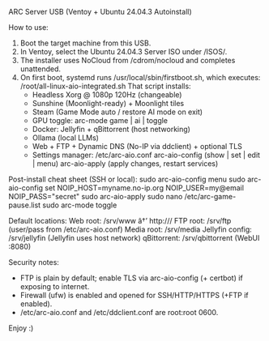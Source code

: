 ARC Server USB (Ventoy + Ubuntu 24.04.3 Autoinstall)

How to use:
1) Boot the target machine from this USB.
2) In Ventoy, select the Ubuntu 24.04.3 Server ISO under /ISOS/.
3) The installer uses NoCloud from /cdrom/nocloud and completes unattended.
4) On first boot, systemd runs /usr/local/sbin/firstboot.sh, which executes:
      /root/all-linux-aio-integrated.sh
   That script installs:
     - Headless Xorg @ 1080p 120Hz (changeable)
     - Sunshine (Moonlight-ready) + Moonlight tiles
     - Steam (Game Mode auto / restore AI mode on exit)
     - GPU toggle:  arc-mode game | ai | toggle
     - Docker: Jellyfin + qBittorrent (host networking)
     - Ollama (local LLMs)
     - Web + FTP + Dynamic DNS (No-IP via ddclient) + optional TLS
     - Settings manager:
         /etc/arc-aio.conf
         arc-aio-config  (show | set | edit | menu)
         arc-aio-apply   (apply changes, restart services)

Post-install cheat sheet (SSH or local):
  sudo arc-aio-config menu
  sudo arc-aio-config set NOIP_HOST=myname.no-ip.org NOIP_USER=my@email NOIP_PASS="secret"
  sudo arc-aio-apply
  sudo nano /etc/arc-game-pause.list
  sudo arc-mode toggle

Default locations:
  Web root:        /srv/www            â†’ http://<server-ip>/
  FTP root:        /srv/ftp            (user/pass from /etc/arc-aio.conf)
  Media root:      /srv/media
  Jellyfin config: /srv/jellyfin       (Jellyfin uses host network)
  qBittorrent:     /srv/qbittorrent    (WebUI :8080)

Security notes:
  - FTP is plain by default; enable TLS via arc-aio-config (+ certbot) if exposing to internet.
  - Firewall (ufw) is enabled and opened for SSH/HTTP/HTTPS (+FTP if enabled).
  - /etc/arc-aio.conf and /etc/ddclient.conf are root:root 0600.

Enjoy :)
